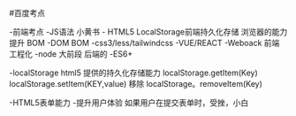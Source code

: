 #百度考点

-前端考点
    -JS语法
        小黄书
    -   HTML5
        LocalStorage前端持久化存储
        浏览器的能力提升
        BOM
    -DOM BOM
    -css3/less/tailwindcss
    -VUE/REACT
    -Weboack 前端 工程化
    -node 大前段 后端的
    -ES6+

-localStorage
    html5 提供的持久化存储能力
    localStorage.getItem(Key)
    localStorage.setItem(KEY,value)
    移除 localStorage。removeItem(Key)

-HTML5表单能力
    -提升用户体验
        如果用户在提交表单时，受挫，小白